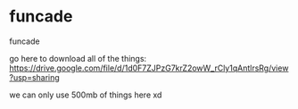 # funcade
funcade

go here to download all of the things: https://drive.google.com/file/d/1d0F7ZJPzG7krZ2owW_rCly1qAntlrsRg/view?usp=sharing

we can only use 500mb of things here xd
